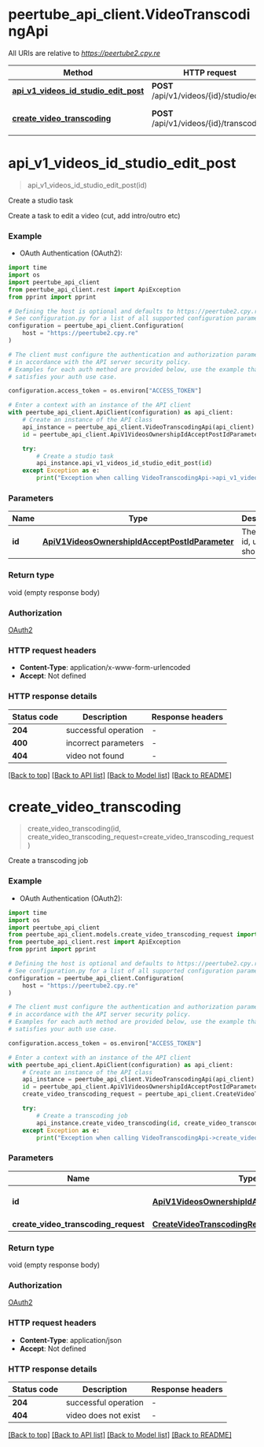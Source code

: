 # peertube_api_client.VideoTranscodingApi

All URIs are relative to *https://peertube2.cpy.re*

Method | HTTP request | Description
------------- | ------------- | -------------
[**api_v1_videos_id_studio_edit_post**](VideoTranscodingApi.md#api_v1_videos_id_studio_edit_post) | **POST** /api/v1/videos/{id}/studio/edit | Create a studio task
[**create_video_transcoding**](VideoTranscodingApi.md#create_video_transcoding) | **POST** /api/v1/videos/{id}/transcoding | Create a transcoding job


# **api_v1_videos_id_studio_edit_post**
> api_v1_videos_id_studio_edit_post(id)

Create a studio task

Create a task to edit a video  (cut, add intro/outro etc)

### Example

* OAuth Authentication (OAuth2):
```python
import time
import os
import peertube_api_client
from peertube_api_client.rest import ApiException
from pprint import pprint

# Defining the host is optional and defaults to https://peertube2.cpy.re
# See configuration.py for a list of all supported configuration parameters.
configuration = peertube_api_client.Configuration(
    host = "https://peertube2.cpy.re"
)

# The client must configure the authentication and authorization parameters
# in accordance with the API server security policy.
# Examples for each auth method are provided below, use the example that
# satisfies your auth use case.

configuration.access_token = os.environ["ACCESS_TOKEN"]

# Enter a context with an instance of the API client
with peertube_api_client.ApiClient(configuration) as api_client:
    # Create an instance of the API class
    api_instance = peertube_api_client.VideoTranscodingApi(api_client)
    id = peertube_api_client.ApiV1VideosOwnershipIdAcceptPostIdParameter() # ApiV1VideosOwnershipIdAcceptPostIdParameter | The object id, uuid or short uuid

    try:
        # Create a studio task
        api_instance.api_v1_videos_id_studio_edit_post(id)
    except Exception as e:
        print("Exception when calling VideoTranscodingApi->api_v1_videos_id_studio_edit_post: %s\n" % e)
```


### Parameters

Name | Type | Description  | Notes
------------- | ------------- | ------------- | -------------
 **id** | [**ApiV1VideosOwnershipIdAcceptPostIdParameter**](.md)| The object id, uuid or short uuid | 

### Return type

void (empty response body)

### Authorization

[OAuth2](../README.md#OAuth2)

### HTTP request headers

 - **Content-Type**: application/x-www-form-urlencoded
 - **Accept**: Not defined

### HTTP response details
| Status code | Description | Response headers |
|-------------|-------------|------------------|
**204** | successful operation |  -  |
**400** | incorrect parameters |  -  |
**404** | video not found |  -  |

[[Back to top]](#) [[Back to API list]](../README.md#documentation-for-api-endpoints) [[Back to Model list]](../README.md#documentation-for-models) [[Back to README]](../README.md)

# **create_video_transcoding**
> create_video_transcoding(id, create_video_transcoding_request=create_video_transcoding_request)

Create a transcoding job

### Example

* OAuth Authentication (OAuth2):
```python
import time
import os
import peertube_api_client
from peertube_api_client.models.create_video_transcoding_request import CreateVideoTranscodingRequest
from peertube_api_client.rest import ApiException
from pprint import pprint

# Defining the host is optional and defaults to https://peertube2.cpy.re
# See configuration.py for a list of all supported configuration parameters.
configuration = peertube_api_client.Configuration(
    host = "https://peertube2.cpy.re"
)

# The client must configure the authentication and authorization parameters
# in accordance with the API server security policy.
# Examples for each auth method are provided below, use the example that
# satisfies your auth use case.

configuration.access_token = os.environ["ACCESS_TOKEN"]

# Enter a context with an instance of the API client
with peertube_api_client.ApiClient(configuration) as api_client:
    # Create an instance of the API class
    api_instance = peertube_api_client.VideoTranscodingApi(api_client)
    id = peertube_api_client.ApiV1VideosOwnershipIdAcceptPostIdParameter() # ApiV1VideosOwnershipIdAcceptPostIdParameter | The object id, uuid or short uuid
    create_video_transcoding_request = peertube_api_client.CreateVideoTranscodingRequest() # CreateVideoTranscodingRequest |  (optional)

    try:
        # Create a transcoding job
        api_instance.create_video_transcoding(id, create_video_transcoding_request=create_video_transcoding_request)
    except Exception as e:
        print("Exception when calling VideoTranscodingApi->create_video_transcoding: %s\n" % e)
```


### Parameters

Name | Type | Description  | Notes
------------- | ------------- | ------------- | -------------
 **id** | [**ApiV1VideosOwnershipIdAcceptPostIdParameter**](.md)| The object id, uuid or short uuid | 
 **create_video_transcoding_request** | [**CreateVideoTranscodingRequest**](CreateVideoTranscodingRequest.md)|  | [optional] 

### Return type

void (empty response body)

### Authorization

[OAuth2](../README.md#OAuth2)

### HTTP request headers

 - **Content-Type**: application/json
 - **Accept**: Not defined

### HTTP response details
| Status code | Description | Response headers |
|-------------|-------------|------------------|
**204** | successful operation |  -  |
**404** | video does not exist |  -  |

[[Back to top]](#) [[Back to API list]](../README.md#documentation-for-api-endpoints) [[Back to Model list]](../README.md#documentation-for-models) [[Back to README]](../README.md)

